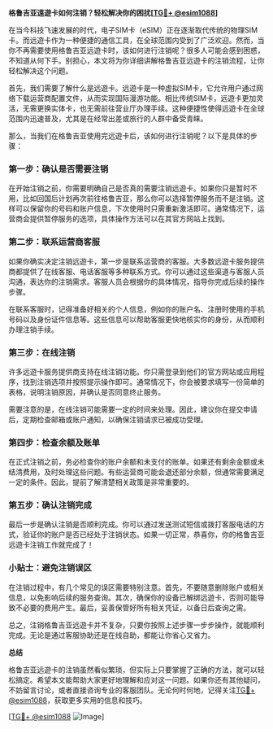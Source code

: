 **格鲁吉亚遠遊卡如何注销？轻松解决你的困扰[[TG💪+ @esim1088](https://t.me/s/esim1088)]**

在当今科技飞速发展的时代，电子SIM卡（eSIM）正在逐渐取代传统的物理SIM卡。而远遊卡作为一种便捷的通信工具，在全球范围内受到了广泛欢迎。然而，当你不再需要使用格鲁吉亚远遊卡时，该如何进行注销呢？很多人可能会感到困惑，不知道从何下手。别担心，本文将为你详细讲解格鲁吉亚远遊卡的注销流程，让你轻松解决这个问题。

首先，我们需要了解什么是远遊卡。远遊卡是一种虚拟SIM卡，它允许用户通过网络下载运营商配置文件，从而实现国际漫游功能。相比传统SIM卡，远遊卡更加灵活，无需更换实体卡，也无需前往营业厅办理手续。这种便捷性使得远遊卡在全球范围内迅速普及，尤其是在经常出差或旅行的人群中备受青睐。

那么，当我们在格鲁吉亚使用完远遊卡后，该如何进行注销呢？以下是具体的步骤：

### 第一步：确认是否需要注销

在开始注销之前，你需要明确自己是否真的需要注销远遊卡。如果你只是暂时不用，比如回国后计划再次前往格鲁吉亚，那么你可以选择暂停服务而不是注销。这样可以保留你的号码和账户信息，下次使用时只需重新激活即可。通常情况下，运营商会提供暂停服务的选项，具体操作方法可以在其官方网站上找到。

### 第二步：联系运营商客服

如果你确实决定注销远遊卡，第一步是联系运营商的客服。大多数远遊卡服务提供商都提供了在线客服、电话客服等多种联系方式。你可以通过这些渠道与客服人员沟通，表达你的注销需求。客服人员会根据你的具体情况，指导你完成后续的操作步骤。

在联系客服时，记得准备好相关的个人信息，例如你的账户名、注册时使用的手机号码以及身份证件信息等。这些信息可以帮助客服更快地核实你的身份，从而顺利办理注销手续。

### 第三步：在线注销

许多远遊卡服务提供商支持在线注销功能。你只需登录到他们的官方网站或应用程序，找到注销选项并按照提示操作即可。通常情况下，你会被要求填写一份简单的表格，说明注销原因，并确认是否同意终止服务。

需要注意的是，在线注销可能需要一定的时间来处理。因此，建议你在提交申请后，定期检查邮箱或账户通知，以确保注销请求已被成功受理。

### 第四步：检查余额及账单

在正式注销之前，务必检查你的账户余额和未支付的账单。如果还有剩余金额或未结清费用，及时处理这些问题。有些运营商可能会退还部分余额，但通常需要满足一定的条件。因此，提前了解清楚相关政策是非常重要的。

### 第五步：确认注销完成

最后一步是确认注销是否顺利完成。你可以通过发送测试短信或拨打客服电话的方式，验证你的账户是否已经处于注销状态。如果一切正常，恭喜你，你的格鲁吉亚远遊卡注销工作就完成了！

### 小贴士：避免注销误区

在注销过程中，有几个常见的误区需要特别注意。首先，不要随意删除账户或相关信息，以免影响后续的服务查询。其次，确保你的设备已解绑远遊卡，否则可能导致不必要的费用产生。最后，妥善保管好所有相关凭证，以备日后查询之需。

总之，注销格鲁吉亚远遊卡并不复杂，只要你按照上述步骤一步步操作，就能顺利完成。无论是通过客服协助还是在线自助，都能让你省心又省力。

**总结**

格鲁吉亚远遊卡的注销虽然看似繁琐，但实际上只要掌握了正确的方法，就可以轻松搞定。希望本文能帮助大家更好地理解和应对这一问题。如果你还有其他疑问，不妨留言讨论，或者直接咨询专业的客服团队。无论何时何地，记得关注[TG💪+ @esim1088](https://t.me/s/esim1088)，获取更多实用的信息和技巧。

[[TG💪+ @esim1088](https://t.me/s/esim1088) ![Image](https://i.postimg.cc/4NQfJmqS/Snipaste-2025-05-13-00-14-12.png)]
